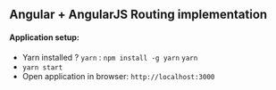 ## Angular + AngularJS Routing implementation
#### Application setup:
- Yarn installed ? `yarn` : `npm install -g yarn` `yarn`
- `yarn start`
- Open application in browser: `http://localhost:3000`
